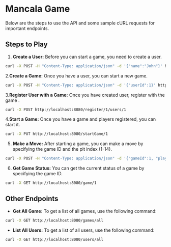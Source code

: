 
# Mancala Game 

 Below are the steps to use the API and some sample cURL requests for important endpoints.

## Steps to Play

1. **Create a User:** Before you can start a game, you need to create a user.

```bash
curl -X POST -H "Content-Type: application/json" -d '{"name":"John"}' http://localhost:8080/users/createUser
```
2.**Create a Game:** Once you have a user, you can start a new game.

```bash
curl -X POST -H "Content-Type: application/json" -d '{"userId":1}' http://localhost:8080/games/createGame
```

3.**Register User with a  Game:** Once you have created user, register with the game .

```bash
curl -X POST http://localhost:8080/register/1/users/1
```

4.**Start a Game:** Once you have a game and players registered, you can start it.

```bash
curl -X PUT http://localhost:8080/startGame/1
```


5. **Make a Move:** After starting a game, you can make a move by specifying the game ID and the pit index (1-14).

```bash
curl -X POST -H "Content-Type: application/json" -d '{"gameId":1, "playerId":1, "position":1}' http://localhost:8080/game/makeMove
```

6. **Get Game Status:** You can get the current status of a game by specifying the game ID.

```bash
curl -X GET http://localhost:8080/game/1
```

## Other Endpoints

- **Get All Game:** To get a list of all games, use the following command:

```bash
curl -X GET http://localhost:8080/games/all
```

- **List All Users:** To get a list of all users, use the following command:

```bash
curl -X GET http://localhost:8080/users/all
```


